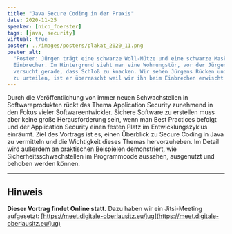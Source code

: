 ```yaml
---
title: "Java Secure Coding in der Praxis"
date: 2020-11-25
speaker: [nico_foerster]
tags: [java, security]
virtual: true
poster: ../images/posters/plakat_2020_11.png
poster_alt:
  "Poster: Jürgen trägt eine schwarze Woll-Mütze und eine schwarze Maske. Er trägt Handschuhe und sieht aus wie ein
  Einbrecher. Im Hintergrund sieht man eine Wohnungstür, vor der Jürgen kniet. Er hat einen Dietrich in der Hand und
  versucht gerade, dass Schloß zu knacken. Wir sehen Jürgens Rücken und er schaut zu uns über die Schulter. Seinem Blick
  zu urteilen, ist er überrascht weil wir ihn beim Einbrechen erwischt haben."
---
```


Durch die Veröffentlichung von immer neuen Schwachstellen in Softwareprodukten rückt das Thema Application Security
zunehmend in den Fokus vieler Softwareentwickler. Sichere Software zu erstellen muss aber keine große Herausforderung
sein, wenn man Best Practices befolgt und der Application Security einen festen Platz im Entwicklungszyklus einräumt.
Ziel des Vortrags ist es, einen Überblick zu Secure Coding in Java zu vermitteln und die Wichtigkeit dieses Themas
hervorzuheben. Im Detail wird außerdem an praktischen Beispielen demonstriert, wie Sicherheitsschwachstellen im
Programmcode aussehen, ausgenutzt und behoben werden können.

---

## Hinweis

**Dieser Vortrag findet Online statt.** Dazu haben wir ein Jitsi-Meeting aufgesetzt:
[https://meet.digitale-oberlausitz.eu/jug](https://meet.digitale-oberlausitz.eu/jug)
